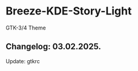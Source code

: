 # Breeze-KDE-Story-Light
GTK-3/4 Theme

Changelog: 03.02.2025.
-----------------------

Update: gtkrc
